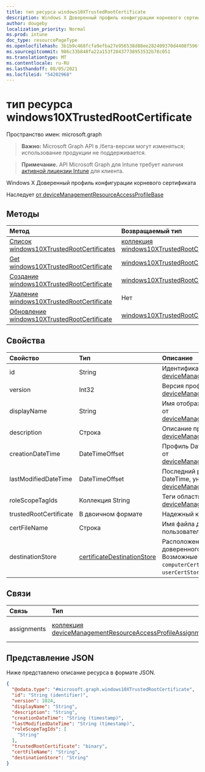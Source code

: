 ```yaml
---
title: тип ресурса windows10XTrustedRootCertificate
description: Windows X Доверенный профиль конфигурации корневого сертификата
author: dougeby
localization_priority: Normal
ms.prod: intune
doc_type: resourcePageType
ms.openlocfilehash: 3b1b9c468fcfa9efba27e956538d88ee282409370d4408f596f86125cf1f7820
ms.sourcegitcommit: 986c33b848fa22a153f28437738953532b78c051
ms.translationtype: MT
ms.contentlocale: ru-RU
ms.lasthandoff: 08/05/2021
ms.locfileid: "54202968"
---
```

# <a name="windows10xtrustedrootcertificate-resource-type"></a>тип ресурса windows10XTrustedRootCertificate

Пространство имен: microsoft.graph

> **Важно:** Microsoft Graph API в /бета-версии могут изменяться; использование продукции не поддерживается.

> **Примечание.** API Microsoft Graph для Intune требует наличия [активной лицензии Intune](https://go.microsoft.com/fwlink/?linkid=839381) для клиента.

Windows X Доверенный профиль конфигурации корневого сертификата


Наследует [от deviceManagementResourceAccessProfileBase](../resources/intune-rapolicy-devicemanagementresourceaccessprofilebase.md)

## <a name="methods"></a>Методы
|Метод|Возвращаемый тип|Описание|
|:---|:---|:---|
|[Список windows10XTrustedRootCertificates](../api/intune-rapolicy-windows10xtrustedrootcertificate-list.md)|[коллекция windows10XTrustedRootCertificate](../resources/intune-rapolicy-windows10xtrustedrootcertificate.md)|Список свойств и связей [объектов Windows10XTrustedRootCertificate.](../resources/intune-rapolicy-windows10xtrustedrootcertificate.md)|
|[Get windows10XTrustedRootCertificate](../api/intune-rapolicy-windows10xtrustedrootcertificate-get.md)|[windows10XTrustedRootCertificate](../resources/intune-rapolicy-windows10xtrustedrootcertificate.md)|Чтение свойств и связей [объекта Windows10XTrustedRootCertificate.](../resources/intune-rapolicy-windows10xtrustedrootcertificate.md)|
|[Создание windows10XTrustedRootCertificate](../api/intune-rapolicy-windows10xtrustedrootcertificate-create.md)|[windows10XTrustedRootCertificate](../resources/intune-rapolicy-windows10xtrustedrootcertificate.md)|Создайте [новый объект Windows10XTrustedRootCertificate.](../resources/intune-rapolicy-windows10xtrustedrootcertificate.md)|
|[Удаление windows10XTrustedRootCertificate](../api/intune-rapolicy-windows10xtrustedrootcertificate-delete.md)|Нет|Удаляет [windows10XTrustedRootCertificate](../resources/intune-rapolicy-windows10xtrustedrootcertificate.md).|
|[Обновление windows10XTrustedRootCertificate](../api/intune-rapolicy-windows10xtrustedrootcertificate-update.md)|[windows10XTrustedRootCertificate](../resources/intune-rapolicy-windows10xtrustedrootcertificate.md)|Обновление свойств объекта [windows10XTrustedRootCertificate.](../resources/intune-rapolicy-windows10xtrustedrootcertificate.md)|

## <a name="properties"></a>Свойства
|Свойство|Тип|Описание|
|:---|:---|:---|
|id|String|Идентификатор профиля, унаследованный от [deviceManagementResourceAccessProfileBase](../resources/intune-rapolicy-devicemanagementresourceaccessprofilebase.md)|
|version|Int32|Версия профиля, унаследованной от [deviceManagementResourceAccessProfileBase](../resources/intune-rapolicy-devicemanagementresourceaccessprofilebase.md)|
|displayName|String|Имя отображения профиля, унаследованный от [deviceManagementResourceAccessProfileBase](../resources/intune-rapolicy-devicemanagementresourceaccessprofilebase.md)|
|description|Строка|Описание профиля, унаследованные от [deviceManagementResourceAccessProfileBase](../resources/intune-rapolicy-devicemanagementresourceaccessprofilebase.md)|
|creationDateTime|DateTimeOffset|Профиль DateTime был создан по наследству от [deviceManagementResourceAccessProfileBase](../resources/intune-rapolicy-devicemanagementresourceaccessprofilebase.md)|
|lastModifiedDateTime|DateTimeOffset|Последний раз был изменен профиль DateTime, унаследованный от [deviceManagementResourceAccessProfileBase](../resources/intune-rapolicy-devicemanagementresourceaccessprofilebase.md)|
|roleScopeTagIds|Коллекция String|Теги области, унаследованные от [deviceManagementResourceAccessProfileBase](../resources/intune-rapolicy-devicemanagementresourceaccessprofilebase.md)|
|trustedRootCertificate|В двоичном формате|Надежный корневой сертификат|
|certFileName|Строка|Имя файла для отображения в пользовательском интерфейсе.|
|destinationStore|[certificateDestinationStore](../resources/intune-shared-certificatedestinationstore.md)|Расположение магазина назначения для доверенного корневого сертификата. Возможные значения: `computerCertStoreRoot`, `computerCertStoreIntermediate`, `userCertStoreIntermediate`.|

## <a name="relationships"></a>Связи
|Связь|Тип|Описание|
|:---|:---|:---|
|assignments|[коллекция deviceManagementResourceAccessProfileAssignment](../resources/intune-rapolicy-devicemanagementresourceaccessprofileassignment.md)|Список назначений для профиля конфигурации устройства. Унаследовано от [deviceManagementResourceAccessProfileBase](../resources/intune-rapolicy-devicemanagementresourceaccessprofilebase.md)|

## <a name="json-representation"></a>Представление JSON
Ниже представлено описание ресурса в формате JSON.
<!-- {
  "blockType": "resource",
  "keyProperty": "id",
  "@odata.type": "microsoft.graph.windows10XTrustedRootCertificate"
}
-->
``` json
{
  "@odata.type": "#microsoft.graph.windows10XTrustedRootCertificate",
  "id": "String (identifier)",
  "version": 1024,
  "displayName": "String",
  "description": "String",
  "creationDateTime": "String (timestamp)",
  "lastModifiedDateTime": "String (timestamp)",
  "roleScopeTagIds": [
    "String"
  ],
  "trustedRootCertificate": "binary",
  "certFileName": "String",
  "destinationStore": "String"
}
```




